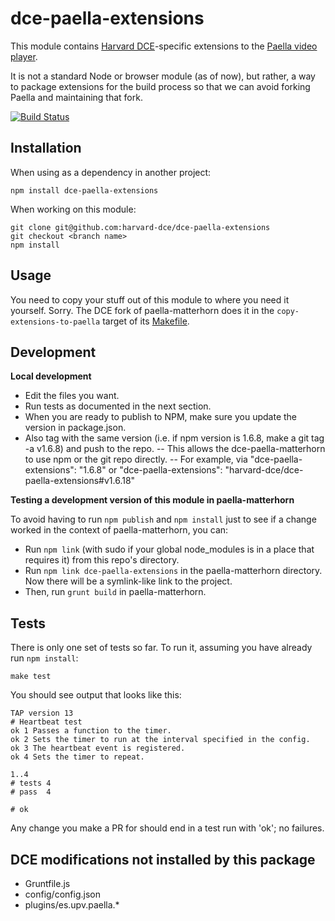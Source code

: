 dce-paella-extensions
=====================

This module contains [Harvard DCE](http://www.dce.harvard.edu/)-specific extensions to the [Paella video player](https://github.com/polimediaupv/paella).

It is not a standard Node or browser module (as of now), but rather, a way to package extensions for the build process so that we can avoid forking Paella and maintaining that fork.

[![Build Status](https://travis-ci.org/harvard-dce/dce-paella-extensions.svg)](https://travis-ci.org/harvard-dce/dce-paella-extensions)

Installation
------------

When using as a dependency in another project:

    npm install dce-paella-extensions

When working on this module:

    git clone git@github.com:harvard-dce/dce-paella-extensions
    git checkout <branch name>
    npm install

Usage
-----

You need to copy your stuff out of this module to where you need it yourself. Sorry. The DCE fork of paella-matterhorn does it in the `copy-extensions-to-paella` target of its [Makefile](https://github.com/harvard-dce/paella-matterhorn/blob/master/Makefile).

Development
-----------

**Local development**

- Edit the files you want.
- Run tests as documented in the next section.
- When you are ready to publish to NPM, make sure you update the version in package.json.
- Also tag with the same version (i.e. if npm version is 1.6.8, make a git tag -a v1.6.8) and push to the repo.
-- This allows the dce-paella-matterhorn to use npm or the git repo directly.
-- For example, via "dce-paella-extensions": "1.6.8" or "dce-paella-extensions": "harvard-dce/dce-paella-extensions#v1.6.18"

**Testing a development version of this module in paella-matterhorn**

To avoid having to run `npm publish` and `npm install` just to see if a change worked in the context of paella-matterhorn, you can:

- Run `npm link` (with sudo if your global node_modules is in a place that requires it) from this repo's directory.
- Run `npm link dce-paella-extensions` in the paella-matterhorn directory. Now there will be a symlink-like link to the project.
- Then, run `grunt build` in paella-matterhorn.

Tests
-----

There is only one set of tests so far. To run it, assuming you have already run `npm install`:

    make test

You should see output that looks like this:

    TAP version 13
    # Heartbeat test
    ok 1 Passes a function to the timer.
    ok 2 Sets the timer to run at the interval specified in the config.
    ok 3 The heartbeat event is registered.
    ok 4 Sets the timer to repeat.

    1..4
    # tests 4
    # pass  4

    # ok

Any change you make a PR for should end in a test run with 'ok'; no failures.

DCE modifications not installed by this package
-----------------------------------------------

- Gruntfile.js
- config/config.json
- plugins/es.upv.paella.*
